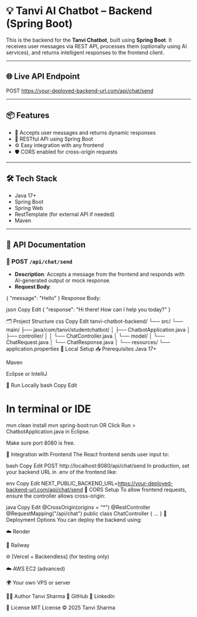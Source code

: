# 💡 Tanvi AI Chatbot – Backend (Spring Boot)

This is the backend for the **Tanvi Chatbot**, built using **Spring Boot**. It receives user messages via REST API, processes them (optionally using AI services), and returns intelligent responses to the frontend client.

---

## 🌐 Live API Endpoint

POST https://your-deployed-backend-url.com/api/chat/send


---

## 📦 Features

- 🧠 Accepts user messages and returns dynamic responses
- 🔗 RESTful API using Spring Boot
- ⚙️ Easy integration with any frontend
- 🛡️ CORS enabled for cross-origin requests

---

## 🛠️ Tech Stack

- Java 17+
- Spring Boot
- Spring Web
- RestTemplate (for external API if needed)
- Maven

---

## 🧾 API Documentation

### 🔹 POST `/api/chat/send`

- **Description**: Accepts a message from the frontend and responds with AI-generated output or mock response.
- **Request Body**:

{
  "message": "Hello"
}
Response Body:

json
Copy
Edit
{
  "response": "Hi there! How can I help you today?"
}



🗂️ Project Structure
css
Copy
Edit
tanvi-chatbot-backend/
└── src/
    └── main/
        ├── java/com/tanvi/studentchatbot/
        │   ├── ChatbotApplication.java
        │   ├── controller/
        │   │   └── ChatController.java
        │   └── model/
        │       └── ChatRequest.java
        │       └── ChatResponse.java
        │
        └── resources/
            └── application.properties
🔧 Local Setup
📥 Prerequisites
Java 17+

Maven

Eclipse or IntelliJ

🚀 Run Locally
bash
Copy
Edit
# In terminal or IDE
mvn clean install
mvn spring-boot:run
OR
Click Run > ChatbotApplication.java in Eclipse.

Make sure port 8080 is free.

🔄 Integration with Frontend
The React frontend sends user input to:

bash
Copy
Edit
POST http://localhost:8080/api/chat/send
In production, set your backend URL in .env of the frontend like:

env
Copy
Edit
NEXT_PUBLIC_BACKEND_URL=https://your-deployed-backend-url.com/api/chat/send
🔐 CORS Setup
To allow frontend requests, ensure the controller allows cross-origin:

java
Copy
Edit
@CrossOrigin(origins = "*")
@RestController
@RequestMapping("/api/chat")
public class ChatController {
   ...
}
🚀 Deployment Options
You can deploy the backend using:

☁️ Render

🚄 Railway

🌐 [Vercel + Backendless] (for testing only)

☁️ AWS EC2 (advanced)

🌍 Your own VPS or server

👩‍💻 Author
Tanvi Sharma
🔗 GitHub
🔗 LinkedIn

📄 License
MIT License © 2025 Tanvi Sharma

